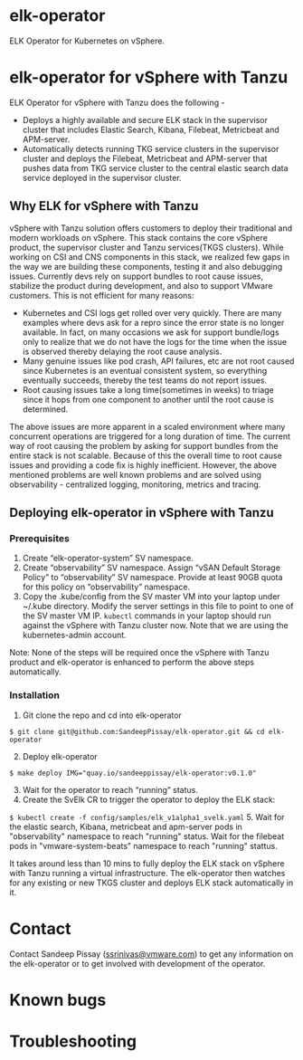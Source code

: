# elk-operator
ELK Operator for Kubernetes on vSphere.

# elk-operator for vSphere with Tanzu
ELK Operator for vSphere with Tanzu does the following -
- Deploys a highly available and secure ELK stack in the supervisor cluster that includes Elastic Search, Kibana, Filebeat, Metricbeat and APM-server.
- Automatically detects running TKG service clusters in the supervisor cluster and deploys the Filebeat, Metricbeat and APM-server that pushes data from TKG service cluster to the central elastic search data service deployed in the supervisor cluster.

## Why ELK for vSphere with Tanzu
vSphere with Tanzu solution offers customers to deploy their traditional and modern workloads on vSphere. This stack contains the core vSphere product, the supervisor cluster and Tanzu services(TKGS clusters). While working on CSI and CNS components in this stack, we realized few gaps in the way we are building these components, testing it and also debugging issues. Currently devs rely on support bundles to root cause issues, stabilize the product during development, and also to support VMware customers. This is not efficient for many reasons:
- Kubernetes and CSI logs get rolled over very quickly. There are many examples where devs ask for a repro since the error state is no longer available. In fact, on many occasions we ask for support bundle/logs only to realize that we do not have the logs for the time when the issue is observed thereby delaying the root cause analysis.
- Many genuine issues like pod crash, API failures, etc are not root caused since Kubernetes is an eventual consistent system, so everything eventually succeeds, thereby the test teams do not report issues.
- Root causing issues take a long time(sometimes in weeks) to triage since it hops from one component to another until the root cause is determined.

The above issues are more apparent in a scaled environment where many concurrent operations are triggered for a long duration of time. The current way of root causing the problem by asking for support bundles from the entire stack is not scalable. Because of this the overall time to root cause issues and providing a code fix is highly inefficient. However, the above mentioned problems are well known problems and are solved using observability - centralized logging, monitoring, metrics and tracing.

## Deploying elk-operator in vSphere with Tanzu
### Prerequisites
1. Create “elk-operator-system” SV namespace.
2. Create “observability” SV namespace. Assign “vSAN Default Storage Policy” to “observability” SV namespace. Provide at least 90GB quota for this policy on “observability” namespace.
3. Copy the .kube/config from the SV master VM into your laptop under ~/.kube directory. Modify the server settings in this file to point to one of the SV master VM IP. `kubectl` commands in your laptop should run against the vSphere with Tanzu cluster now. Note that we are using the kubernetes-admin account.

Note: None of the steps will be required once the vSphere with Tanzu product and elk-operator is enhanced to perform the above steps automatically.

### Installation
1. Git clone the repo and cd into elk-operator

`$ git clone git@github.com:SandeepPissay/elk-operator.git && cd elk-operator`

2. Deploy elk-operator

`$ make deploy IMG="quay.io/sandeeppissay/elk-operator:v0.1.0"`

3. Wait for the operator to reach “running” status.
4. Create the SvElk CR to trigger the operator to deploy the ELK stack:

`$ kubectl create -f config/samples/elk_v1alpha1_svelk.yaml`
5. Wait for the elastic search, Kibana, metricbeat and apm-server pods in "observability" namespace to reach "running" status. Wait for the filebeat pods in "vmware-system-beats" namespace to reach "running" stattus. 

It takes around less than 10 mins to fully deploy the ELK stack on vSphere with Tanzu running a virtual infrastructure. The elk-operator then watches for any existing or new TKGS cluster and deploys ELK stack automatically in it.

# Contact
Contact Sandeep Pissay (ssrinivas@vmware.com) to get any information on the elk-operator or to get involved with development of the operator.

# Known bugs

# Troubleshooting
